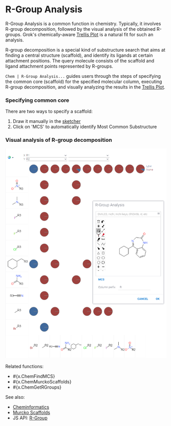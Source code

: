 <!-- TITLE: R-Group Analysis -->
<!-- SUBTITLE: -->

# R-Group Analysis

R-Group Analysis is a common function in chemistry. Typically, it involves R-group decomposition, 
followed by the visual analysis of the obtained R-groups. Grok's chemically-aware 
[Trellis Plot](../../viewers/trellis-plot.md) is a natural fit for such an analysis. 

R-group decomposition is a special kind of substructure search that aims at finding a 
central structure (scaffold), and identify its ligands at certain attachment positions. 
The query molecule consists of the scaffold and ligand attachment points represented by R-groups.

`Chem | R-Group Analysis...` guides users through the steps of specifying the 
common core (scaffold) for the specified molecular column, executing R-group decomposition, and 
visually analyzing the results in the [Trellis Plot](../../viewers/trellis-plot.md).

### Specifying common core

There are two ways to specify a scaffold:
1. Draw it manually in the [sketcher](sketcher.md)
2. Click on 'MCS' to automatically identify Most Common Substructure 

### Visual analysis of R-group decomposition

![R-Group Analysis](../../uploads/chem/r-group-analysis.png "R-Group Analysis")

Related functions:

* #{x.ChemFindMCS}
* #{x.ChemMurckoScaffolds}
* #{x.ChemGetRGroups}

See also:
  * [Cheminformatics](cheminformatics.md)
  * [Murcko Scaffolds](functions/murcko-scaffolds.md)
  * JS API: [R-Group](https://public.datagrok.ai/js/samples/domains/chem/r-group)

